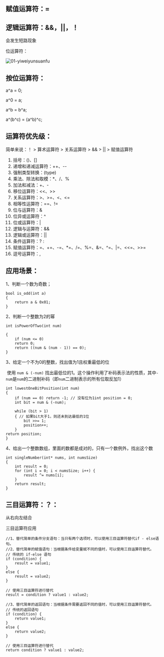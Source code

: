 ## 赋值运算符：=

## 逻辑运算符：&&，||，！

会发生短路现象

位运算符：

![01-yiweiyunsuanfu](https://github.com/gengxiyang01/C-/assets/99108603/9b927e7d-0d87-42bf-97c8-0e21f76c1d46)


## 按位运算符：

a^a = 0;

a^0 = a;

a^b = b^a;

a^(b^c) = (a^b)^c;

## 运算符优先级：

简单来说：！ > 算术运算符 > 关系运算符 > && > || > 赋值运算符

1. 括号：()、[]
2. 递增和递减运算符：++、--
3. 强制类型转换：(type)
4. 乘法、除法和取模：*、/、%
5. 加法和减法：+、-
6. 移位运算符：<<、>>
7. 关系运算符：>、>=、<、<=
8. 相等性运算符：==、!=
9. 位与运算符：&
10. 位异或运算符：^
11. 位或运算符：|
12. 逻辑与运算符：&&
13. 逻辑或运算符：||
14. 条件运算符：? :
15. 赋值运算符：=、+=、-=、*=、/=、%=、&=、^=、|=、<<=、>>=
16. 逗号运算符：,

## 应用场景：

1、判断一个数为奇数；



```
bool is_odd(int a)
{
	return a & 0x01;
}
```

2、判断一个整数为2的幂



```
int isPowerOfTwo(int num) 

{
	if (num <= 0)
	return 0;
	return ((num & (num - 1)) == 0);
}
```

3、给定一个不为0的整数，找出值为1且权重最低的位

​	使用 `num & (-num)` 找出最低位的1。这个操作利用了补码表示法的性质，其中`-num`是`num`的二进制补码（即`num`二进制表示的所有位取反加1）



    int lowestOneBitPosition(int num) 
    {
        if (num == 0) return -1; // 没有位为1int position = 0;
    	int bit = num & (-num);
    
    	while (bit > 1) 
    	{ // 如果bit大于1，则还未到达最低的1位
        	bit >>= 1;
        	position++;
    	}
    return position;
    }
4、给出一个整数数组，里面的数都是成对的，只有一个数例外，找出这个数

```
int singleNumber(int* nums, int numsSize) 
{
    int result = 0;
    for (int i = 0; i < numsSize; i++) {
        result ^= nums[i];
    }
    return result;
}
```

## 三目运算符：？：

从右向左结合

三目运算符应用

```
//1、替代简单的条件分支语句：当只有两个选项时，可以使用三目运算符替代if - else语句。
//2、替代简单的赋值语句：当根据条件给变量赋不同的值时，可以使用三目运算符替代。
// 传统的 if-else 语句
if (condition) {
    result = value1;
}
else {
    result = value2;
}

// 使用三目运算符进行替代
result = condition ? value1 : value2;

//3、替代简单的返回语句：当根据条件需要返回不同的值时，可以使用三目运算符替代。
// 传统的返回语句
if (condition) {
    return value1;
}
else {
    return value2;
}

// 使用三目运算符进行替代
return condition ? value1 : value2;
```

